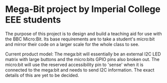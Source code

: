 # Mega-Bit project by Imperial College EEE students

The purpose of this project is to design and build a teaching aid for use with the BBC Micro:Bit. Its base requirements are to take a student's micro:bit and mirror their code on a larger scale for the whole class to see.

Current product model: The mega:bit will essentially be an external I2C LED matrix with large buttons and the micro:bits GPIO pins also broken out. The micro:bit will use the reserved accessibility pin to 'sense' when it is connected to the mega:bit and needs to send I2C information. The exact details of this are yet to be decided.
